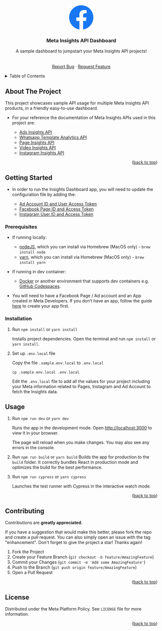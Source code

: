 <!-- PROJECT LOGO -->
<br />
<div align="center">
  <a href="https://github.com/fbsamples/insights_dashboard">
    <img src="images/logo.png" alt="Logo" width="80" height="80">
  </a>

<h3 align="center">Meta Insights API Dashboard</h3>

  <p align="center">
    A sample dashboard to jumpstart your Meta Insights API projects!
    <br />
    <br />
    <br />
    <a href="https://github.com/fbsamples/insights_dashboard/issues">Report Bug</a>
    ·
    <a href="https://github.com/fbsamples/insights_dashboard/issues">Request Feature</a>
  </p>
</div>



<!-- TABLE OF CONTENTS -->
<details>
  <summary>Table of Contents</summary>
  <ol>
    <li>
      <a href="#about-the-project">About The Project</a>
    </li>
    <li>
      <a href="#getting-started">Getting Started</a>
      <ul>
        <li><a href="#prerequisites">Prerequisites</a></li>
        <li><a href="#installation">Installation</a></li>
      </ul>
    </li>
    <li><a href="#usage">Usage</a></li>
    <li><a href="#contributing">Contributing</a></li>
    <li><a href="#license">License</a></li>
  </ol>
</details>



<!-- ABOUT THE PROJECT -->
## About The Project

This project showcases sample API usage for multiple Meta Insights API products, in a friendly easy-to-use dashboard.

* For your reference the documentation of Meta Insights APIs used in this project are:

    - [Ads Insights API](https://developers.facebook.com/docs/marketing-api/insights/)
    - [Whatsapp Template Analytics API](https://developers.facebook.com/docs/whatsapp/business-management-api/analytics/)
    - [Page Insights API](https://developers.facebook.com/docs/platforminsights/page)
    - [Video Insights API](https://developers.facebook.com/docs/video-api/guides/insights/)
    - [Instagram Insights API](https://developers.facebook.com/docs/instagram-api/guides/insights)

<p align="right">(<a href="#readme-top">back to top</a>)</p>



<!-- GETTING STARTED -->
## Getting Started

* In order to run the Insights Dashboard app, you will need to update the configuration file by adding the:

    - [Ad Account ID and User Access Token](https://developers.facebook.com/docs/facebook-login/guides/access-tokens/)
    - [Facebook Page ID and Access Token](https://developers.facebook.com/docs/pages/access-tokens)
    - [Instagram User ID and Access Token](https://developers.facebook.com/docs/instagram-api/getting-started)

### Prerequisites

* If running locally:
    * [nodeJS](https://nodejs.org/en/download/), which you can install via Homebrew (MacOS only)  - `brew install node`
    * [yarn](https://classic.yarnpkg.com/lang/en/docs/install), which you can install via Homebrew (MacOS only) - `brew install yarn`
* If running in dev container:
    * [Docker](https://www.docker.com/) or another environment that supports dev containers e.g. [GitHub Codespaces](https://github.com/features/codespaces).

* You will need to have a Facebook Page / Ad account and an App created in Meta Developers. If you don’t have an app, follow the guide [here](https://developers.facebook.com/docs/development/) to create your app first.


### Installation

1. Run `npm install` or `yarn install`

    Installs project dependencies.
    Open the terminal and run `npm install` or `yarn install`.

2. Set up `.env.local` file

    Copy the file `.sample.env.local` to `.env.local`

    ```
    cp .sample.env.local .env.local
    ```

    Edit the `.env.local` file to add all the values for your project including your Meta information related to Pages, Instagram and Ad Account to fetch the Insights data.


## Usage
1. Run `npm run dev` or `yarn dev`

   Runs the app in the development mode. Open [http://localhost:3000](http://localhost:3000) to view it in your browser.

    The page will reload when you make changes. You may also see any errors in the console.

2. Run `npm run build` or `yarn build`
    Builds the app for production to the `build` folder.
It correctly bundles React in production mode and optimizes the build for the best performance.

3. Run `npm run cypress` or `yarn cypress`

    Launches the test runner with Cypress in the interactive watch mode.


<p align="right">(<a href="#readme-top">back to top</a>)</p>



<!-- CONTRIBUTING -->
## Contributing

Contributions are **greatly appreciated**.

If you have a suggestion that would make this better, please fork the repo and create a pull request. You can also simply open an issue with the tag "enhancement".
Don't forget to give the project a star! Thanks again!

1. Fork the Project
2. Create your Feature Branch (`git checkout -b feature/AmazingFeature`)
3. Commit your Changes (`git commit -m 'Add some AmazingFeature'`)
4. Push to the Branch (`git push origin feature/AmazingFeature`)
5. Open a Pull Request

<p align="right">(<a href="#readme-top">back to top</a>)</p>



<!-- LICENSE -->
## License

Distributed under the Meta Platform Policy. See `LICENSE` file for more information.

<p align="right">(<a href="#readme-top">back to top</a>)</p>
